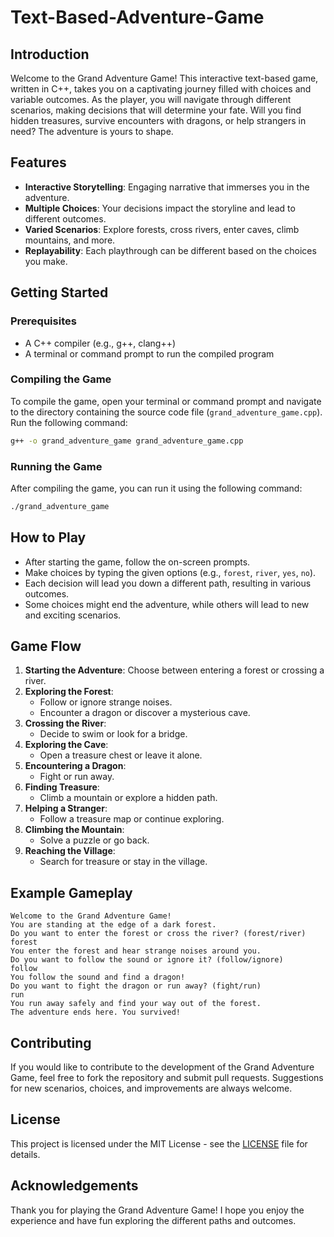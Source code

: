 # Text-Based-Adventure-Game

## Introduction
Welcome to the Grand Adventure Game! This interactive text-based game, written in C++, takes you on a captivating journey filled with choices and variable outcomes. As the player, you will navigate through different scenarios, making decisions that will determine your fate. Will you find hidden treasures, survive encounters with dragons, or help strangers in need? The adventure is yours to shape.

## Features
- **Interactive Storytelling**: Engaging narrative that immerses you in the adventure.
- **Multiple Choices**: Your decisions impact the storyline and lead to different outcomes.
- **Varied Scenarios**: Explore forests, cross rivers, enter caves, climb mountains, and more.
- **Replayability**: Each playthrough can be different based on the choices you make.

## Getting Started
### Prerequisites
- A C++ compiler (e.g., g++, clang++)
- A terminal or command prompt to run the compiled program

### Compiling the Game
To compile the game, open your terminal or command prompt and navigate to the directory containing the source code file (`grand_adventure_game.cpp`). Run the following command:
```sh
g++ -o grand_adventure_game grand_adventure_game.cpp
```

### Running the Game
After compiling the game, you can run it using the following command:
```sh
./grand_adventure_game
```

## How to Play
- After starting the game, follow the on-screen prompts.
- Make choices by typing the given options (e.g., `forest`, `river`, `yes`, `no`).
- Each decision will lead you down a different path, resulting in various outcomes.
- Some choices might end the adventure, while others will lead to new and exciting scenarios.

## Game Flow
1. **Starting the Adventure**: Choose between entering a forest or crossing a river.
2. **Exploring the Forest**:
    - Follow or ignore strange noises.
    - Encounter a dragon or discover a mysterious cave.
3. **Crossing the River**:
    - Decide to swim or look for a bridge.
4. **Exploring the Cave**:
    - Open a treasure chest or leave it alone.
5. **Encountering a Dragon**:
    - Fight or run away.
6. **Finding Treasure**:
    - Climb a mountain or explore a hidden path.
7. **Helping a Stranger**:
    - Follow a treasure map or continue exploring.
8. **Climbing the Mountain**:
    - Solve a puzzle or go back.
9. **Reaching the Village**:
    - Search for treasure or stay in the village.

## Example Gameplay
```
Welcome to the Grand Adventure Game!
You are standing at the edge of a dark forest.
Do you want to enter the forest or cross the river? (forest/river)
forest
You enter the forest and hear strange noises around you.
Do you want to follow the sound or ignore it? (follow/ignore)
follow
You follow the sound and find a dragon!
Do you want to fight the dragon or run away? (fight/run)
run
You run away safely and find your way out of the forest.
The adventure ends here. You survived!
```

## Contributing
If you would like to contribute to the development of the Grand Adventure Game, feel free to fork the repository and submit pull requests. Suggestions for new scenarios, choices, and improvements are always welcome.

## License
This project is licensed under the MIT License - see the [LICENSE](LICENSE) file for details.

## Acknowledgements
Thank you for playing the Grand Adventure Game! I hope you enjoy the experience and have fun exploring the different paths and outcomes.
